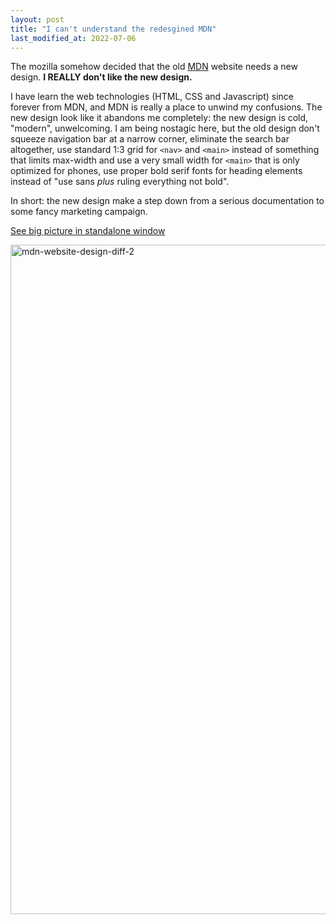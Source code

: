 ```yaml
---
layout: post
title: "I can't understand the redesgined MDN"
last_modified_at: 2022-07-06
---
```

<!-- This Source Code Form is subject to the terms of the Mozilla Public
   - License, v. 2.0. If a copy of the MPL was not distributed with this
   - file, You can obtain one at https://mozilla.org/MPL/2.0/. -->
The mozilla somehow decided that the old [MDN](https://developer.mozilla.org/) website needs a new design. **I REALLY don't like the new design.**

I have learn the web technologies (HTML, CSS and Javascript) since forever from MDN, and MDN is really a place to unwind my confusions. The new design look like it abandons me completely: the new design is cold, "modern", unwelcoming. I am being nostagic here, but the old design don't squeeze navigation bar at a narrow corner, eliminate the search bar altogether, use standard 1:3 grid for `<nav>` and `<main>` instead of something that limits max-width and use a very small width for `<main>` that is only optimized for phones,  use proper bold serif fonts for heading elements instead of "use sans _plus_ ruling everything not bold".

In short: the new design make a step down from a serious documentation to some fancy marketing campaign.

[See big picture in standalone window](../../../../static/2022-03-14/mdn-website-design-diff-2.png)

<img src="../../../../static/2022-03-14/mdn-website-design-diff-2.png" width="2600" height="1071" alt="mdn-website-design-diff-2" />
